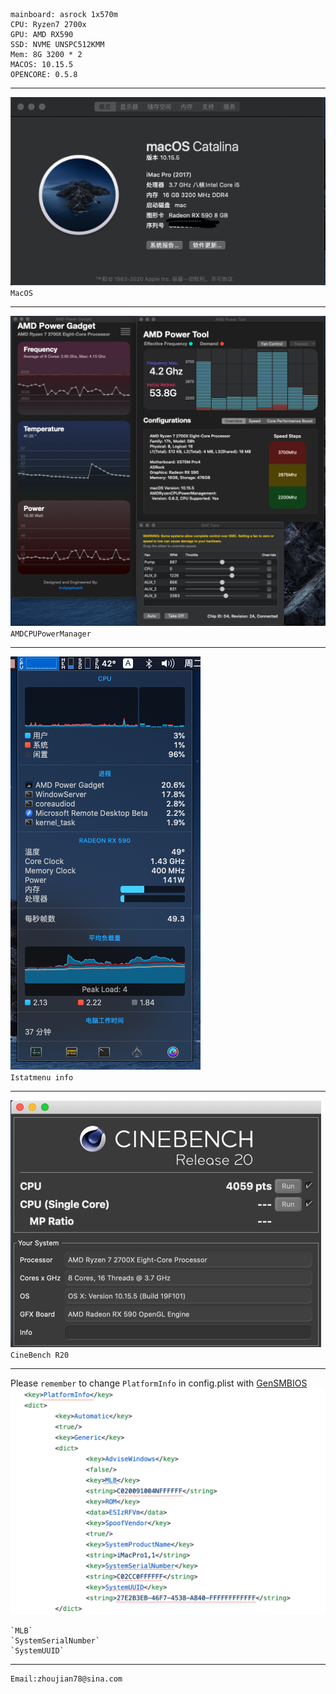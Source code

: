 	mainboard: asrock 1x570m
	CPU: Ryzen7 2700x
	GPU: AMD RX590
	SSD: NVME UNSPC512KMM
	Mem: 8G 3200 * 2
	MACOS: 10.15.5
	OPENCORE: 0.5.8
***
![Macos](PIC/macos.png)  
`MacOS`  
***
![Macos](PIC/AMDCPU.png)  
`AMDCPUPowerManager`  
***
![Macos](PIC/istatmenu.png)  
`Istatmenu info`  
***
![Macos](PIC/cinebenchR20.png)  
`CineBench R20`  
***
  Please `remember` to change `PlatformInfo` in config.plist  with [GenSMBIOS](https://github.com/corpnewt/GenSMBIOS)  
	![Macos](PIC/PlatformInfo.png)  
	
	`MLB`  
	`SystemSerialNumber`  
	`SystemUUID`  
***
	Email:zhoujian78@sina.com
